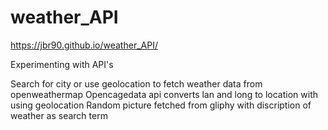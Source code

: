 # weather_API

https://jbr90.github.io/weather_API/

Experimenting with API's 

Search for city or use geolocation to fetch weather data from openweathermap
Opencagedata api converts lan and long to location with using geolocation
Random picture fetched from gliphy with discription of weather as search term  
